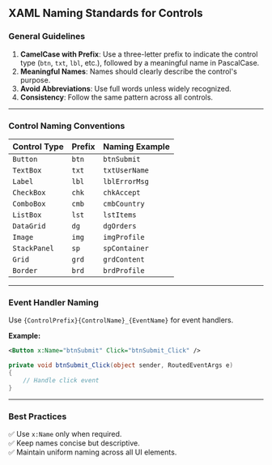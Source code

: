 ## XAML Naming Standards for Controls  

### **General Guidelines**  
1. **CamelCase with Prefix**: Use a three-letter prefix to indicate the control type (`btn`, `txt`, `lbl`, etc.), followed by a meaningful name in PascalCase.  
2. **Meaningful Names**: Names should clearly describe the control's purpose.  
3. **Avoid Abbreviations**: Use full words unless widely recognized.  
4. **Consistency**: Follow the same pattern across all controls.  

---

### **Control Naming Conventions**  

| Control Type    | Prefix  | Naming Example  |
|---------------|--------|----------------|
| `Button`      | `btn`  | `btnSubmit`    |
| `TextBox`     | `txt`  | `txtUserName`  |
| `Label`       | `lbl`  | `lblErrorMsg`  |
| `CheckBox`    | `chk`  | `chkAccept`    |
| `ComboBox`    | `cmb`  | `cmbCountry`   |
| `ListBox`     | `lst`  | `lstItems`     |
| `DataGrid`    | `dg`   | `dgOrders`     |
| `Image`       | `img`  | `imgProfile`   |
| `StackPanel`  | `sp`   | `spContainer`  |
| `Grid`        | `grd`  | `grdContent`   |
| `Border`      | `brd`  | `brdProfile`   |

---

### **Event Handler Naming**  
Use `{ControlPrefix}{ControlName}_{EventName}` for event handlers.  

**Example:**  
```xml
<Button x:Name="btnSubmit" Click="btnSubmit_Click" />
```
```csharp
private void btnSubmit_Click(object sender, RoutedEventArgs e)  
{  
    // Handle click event  
}
```

---

### **Best Practices**  
✅ Use `x:Name` only when required.  
✅ Keep names concise but descriptive.  
✅ Maintain uniform naming across all UI elements.  
